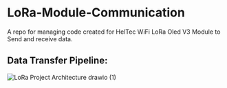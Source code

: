 # LoRa-Module-Communication
A repo for managing code created for HelTec  WiFi LoRa Oled V3 Module to Send and receive data. 


## Data Transfer Pipeline:
![LoRa Project Architecture drawio (1)](https://user-images.githubusercontent.com/53947016/235356641-aacde6b0-f9a1-4f73-bbda-3c80968fb519.png)


